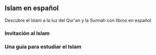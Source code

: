 ## Islam en español

Descubre el Islam a la luz del Qur'an y la Sunnah con libros en español

### Invitación al Islam


### Una guía para estudiar el Islam